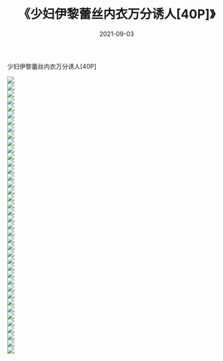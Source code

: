 ﻿---
layout: post
title:  《少妇伊黎蕾丝内衣万分诱人[40P]》
date:   2021-09-03
img: http://img.660000.xyz/Sharelink/性感/2021/少妇伊黎蕾丝内衣万分诱人[40P]/000.jpg
categories: [美女, 清纯, 唯美]
---

少妇伊黎蕾丝内衣万分诱人[40P]

  ![](http://img.660000.xyz/Sharelink/性感/2021/少妇伊黎蕾丝内衣万分诱人[40P]/001.jpg) <br> ![](http://img.660000.xyz/Sharelink/性感/2021/少妇伊黎蕾丝内衣万分诱人[40P]/002.jpg) <br> ![](http://img.660000.xyz/Sharelink/性感/2021/少妇伊黎蕾丝内衣万分诱人[40P]/003.jpg) <br> ![](http://img.660000.xyz/Sharelink/性感/2021/少妇伊黎蕾丝内衣万分诱人[40P]/004.jpg) <br> ![](http://img.660000.xyz/Sharelink/性感/2021/少妇伊黎蕾丝内衣万分诱人[40P]/005.jpg) <br> ![](http://img.660000.xyz/Sharelink/性感/2021/少妇伊黎蕾丝内衣万分诱人[40P]/006.jpg) <br> ![](http://img.660000.xyz/Sharelink/性感/2021/少妇伊黎蕾丝内衣万分诱人[40P]/007.jpg) <br> ![](http://img.660000.xyz/Sharelink/性感/2021/少妇伊黎蕾丝内衣万分诱人[40P]/008.jpg) <br> ![](http://img.660000.xyz/Sharelink/性感/2021/少妇伊黎蕾丝内衣万分诱人[40P]/009.jpg) <br> ![](http://img.660000.xyz/Sharelink/性感/2021/少妇伊黎蕾丝内衣万分诱人[40P]/010.jpg) <br> ![](http://img.660000.xyz/Sharelink/性感/2021/少妇伊黎蕾丝内衣万分诱人[40P]/011.jpg) <br> ![](http://img.660000.xyz/Sharelink/性感/2021/少妇伊黎蕾丝内衣万分诱人[40P]/012.jpg) <br> ![](http://img.660000.xyz/Sharelink/性感/2021/少妇伊黎蕾丝内衣万分诱人[40P]/013.jpg) <br> ![](http://img.660000.xyz/Sharelink/性感/2021/少妇伊黎蕾丝内衣万分诱人[40P]/014.jpg) <br> ![](http://img.660000.xyz/Sharelink/性感/2021/少妇伊黎蕾丝内衣万分诱人[40P]/015.jpg) <br> ![](http://img.660000.xyz/Sharelink/性感/2021/少妇伊黎蕾丝内衣万分诱人[40P]/016.jpg) <br> ![](http://img.660000.xyz/Sharelink/性感/2021/少妇伊黎蕾丝内衣万分诱人[40P]/017.jpg) <br> ![](http://img.660000.xyz/Sharelink/性感/2021/少妇伊黎蕾丝内衣万分诱人[40P]/018.jpg) <br> ![](http://img.660000.xyz/Sharelink/性感/2021/少妇伊黎蕾丝内衣万分诱人[40P]/019.jpg) <br> ![](http://img.660000.xyz/Sharelink/性感/2021/少妇伊黎蕾丝内衣万分诱人[40P]/020.jpg) <br> ![](http://img.660000.xyz/Sharelink/性感/2021/少妇伊黎蕾丝内衣万分诱人[40P]/021.jpg) <br> ![](http://img.660000.xyz/Sharelink/性感/2021/少妇伊黎蕾丝内衣万分诱人[40P]/022.jpg) <br> ![](http://img.660000.xyz/Sharelink/性感/2021/少妇伊黎蕾丝内衣万分诱人[40P]/023.jpg) <br> ![](http://img.660000.xyz/Sharelink/性感/2021/少妇伊黎蕾丝内衣万分诱人[40P]/024.jpg) <br> ![](http://img.660000.xyz/Sharelink/性感/2021/少妇伊黎蕾丝内衣万分诱人[40P]/025.jpg) <br> ![](http://img.660000.xyz/Sharelink/性感/2021/少妇伊黎蕾丝内衣万分诱人[40P]/026.jpg) <br> ![](http://img.660000.xyz/Sharelink/性感/2021/少妇伊黎蕾丝内衣万分诱人[40P]/027.jpg) <br> ![](http://img.660000.xyz/Sharelink/性感/2021/少妇伊黎蕾丝内衣万分诱人[40P]/028.jpg) <br> ![](http://img.660000.xyz/Sharelink/性感/2021/少妇伊黎蕾丝内衣万分诱人[40P]/029.jpg) <br> ![](http://img.660000.xyz/Sharelink/性感/2021/少妇伊黎蕾丝内衣万分诱人[40P]/030.jpg) <br> ![](http://img.660000.xyz/Sharelink/性感/2021/少妇伊黎蕾丝内衣万分诱人[40P]/031.jpg) <br> ![](http://img.660000.xyz/Sharelink/性感/2021/少妇伊黎蕾丝内衣万分诱人[40P]/032.jpg) <br> ![](http://img.660000.xyz/Sharelink/性感/2021/少妇伊黎蕾丝内衣万分诱人[40P]/033.jpg) <br> ![](http://img.660000.xyz/Sharelink/性感/2021/少妇伊黎蕾丝内衣万分诱人[40P]/034.jpg) <br> ![](http://img.660000.xyz/Sharelink/性感/2021/少妇伊黎蕾丝内衣万分诱人[40P]/035.jpg) <br> ![](http://img.660000.xyz/Sharelink/性感/2021/少妇伊黎蕾丝内衣万分诱人[40P]/036.jpg) <br> ![](http://img.660000.xyz/Sharelink/性感/2021/少妇伊黎蕾丝内衣万分诱人[40P]/037.jpg) <br> ![](http://img.660000.xyz/Sharelink/性感/2021/少妇伊黎蕾丝内衣万分诱人[40P]/038.jpg) <br> ![](http://img.660000.xyz/Sharelink/性感/2021/少妇伊黎蕾丝内衣万分诱人[40P]/039.jpg) <br> ![](http://img.660000.xyz/Sharelink/性感/2021/少妇伊黎蕾丝内衣万分诱人[40P]/040.jpg) <br>